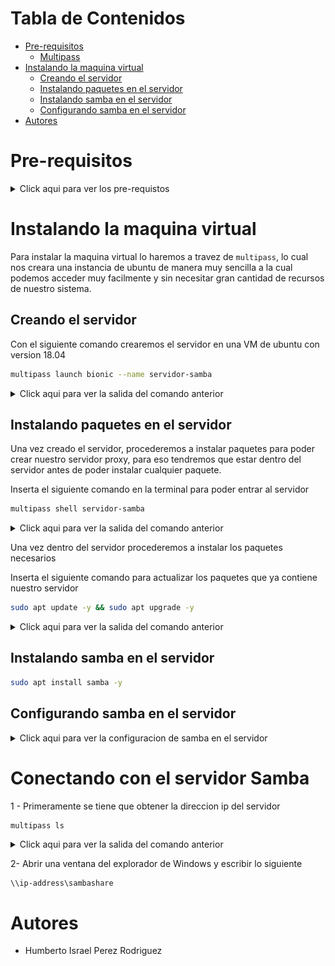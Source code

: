 # Tabla de Contenidos


- [Pre-requisitos](#pre-requisitos)
    - [Multipass](#multipass)
- [Instalando la maquina virtual](#instalando-la-maquina-virtual)
    - [Creando el servidor](#creando-el-servidor)
    - [Instalando paquetes en el servidor](#instalando-paquetes-en-el-servidor)
    - [Instalando samba en el servidor](#instalando-samba-en-el-servidor)
    - [Configurando samba en el servidor](#configurando-samba-en-el-servidor)
- [Autores](#autores)
    
    
    
# Pre-requisitos

<details>
  <summary>Click aqui para ver los pre-requistos</summary>
  
## Multipass

![multipass](assets/img/multipass_logo.png)

[Multipass](https://multipass.run) proporciona una interfaz de línea de comandos para iniciar, administrar y, en general, jugar con instancias 
de Linux. La descarga de una imagen fresca lleva unos segundos, y en cuestión de minutos una VM puede estar en 
funcionamiento.

[Multipass](https://multipass.run) es un software gratuito desarrollado por Ubuntu que permite instalar maquinas virtuales de manera similar
a que si las tuvieramos en un [container](https://www.docker.com).
Las ventajas de Multipass a comparacion de las clasicas maquinas virtuales es basicamente que no se necesita un gran
equipo para poder instancias de ubuntu.
Cuando se habla de una instancia se hace referencia a una imagen que contiene cierto sistema operativo.

### Instalando Multipass

El siguiente link lleva a la descarga de un ejecutable desde el sitio oficial:

- :link: [Link de descarga](https://github.com/canonical/multipass/releases/download/v1.2.1/multipass-1.2.1%2Bwin-win64.exe)

### Habilitando Hyper-V en Windows

Para poder correr cualquier maquina virtual en Windows tenemos que habilitar `Hyper-V`, que por default viene deshabilitado.

Para poder habilitarlo basta con abrir Windows Power Shell (como Administrador), escribir el siguiente comando y reiniciar:

```bash
Enable-WindowsOptionalFeature -Online -FeatureName Microsoft-Hyper-V -All
```

> Si no sabe como abrir Windows Power Shell en Windows vea el siguiente video [como abrir Windows Power Shell en Windows](https://www.youtube.com/watch?v=doUhN9YwZ6U)

</details>

# Instalando la maquina virtual

Para instalar la maquina virtual lo haremos a travez de `multipass`, lo cual nos creara una instancia de ubuntu
de manera muy sencilla a la cual podemos acceder muy facilmente y sin necesitar gran cantidad de recursos de nuestro
sistema.

## Creando el servidor

Con el siguiente comando crearemos el servidor en una VM de ubuntu con version 18.04

```bash
multipass launch bionic --name servidor-samba
```

<details>
  <summary>Click aqui para ver la salida del comando anterior</summary>
  
  ![launch_server_2](assets/img/launch_server_2.png)

</details>

## Instalando paquetes en el servidor

Una vez creado el servidor, procederemos a instalar paquetes para poder crear nuestro servidor proxy, para eso tendremos
que estar dentro del servidor antes de poder instalar cualquier paquete.

Inserta el siguiente comando en la terminal para poder entrar al servidor

````bash
multipass shell servidor-samba
````

<details>
  <summary>Click aqui para ver la salida del comando anterior</summary>
  
  ![enter_server](assets/img/enter_server.png)

</details>

Una vez dentro del servidor procederemos a instalar los paquetes necesarios

Inserta el siguiente comando para actualizar los paquetes que ya contiene nuestro servidor

```bash
sudo apt update -y && sudo apt upgrade -y
```

<details>
  <summary>Click aqui para ver la salida del comando anterior</summary>
  
  ![apt_update](assets/img/apt_update.png)

</details>

## Instalando samba en el servidor

````bash
sudo apt install samba -y
````

## Configurando samba en el servidor

<details>
  <summary>Click aqui para ver la configuracion de samba en el servidor</summary>

1 - Crear una carpeta para alojar los archivos compartidos de samba 

````bash
mkdir /home/ubuntu/sambashare/
````

<details>
  <summary>Click aqui para ver la salida del comando anterior</summary>
  
  ![mkdir](assets/img/mkdir.png)
  
</details>  

2 - Editar el siguiente archivo de configuracion de samba

````bash
sudo vim /etc/samba/smb.conf
````

<details>
  <summary>Click aqui para ver la salida del comando anterior</summary>
  
  ![smb.conf](assets/img/smb.conf.png)
  
</details>  

agregar al final del archivo las siguientes lineas:

````text
[sambashare]
    comment = Samba on Ubuntu
    path = /home/ubuntu/sambashare
    read only = no
    browsable = yes
````

<details>
  <summary>Click aqui para ver la salida del comando anterior</summary>
  
  ![lines](assets/img/lines.png)
  
</details>  


3 - Reiniciar el servidor de Samba para que tengan efectos los cambios hechos

````bash
sudo service smbd restart
````

<details>
  <summary>Click aqui para ver la salida del comando anterior</summary>
  
  ![restart_samba](assets/img/restart_samba.png)
  
</details>  


4 - Establecer una contraseña para conectarse con el servidor

````bash
sudo smbpasswd -a ubuntu
````

<details>
  <summary>Click aqui para ver la salida del comando anterior</summary>
  
  ![contrasena](assets/img/contrasena.png)
  
</details>  

</details>

# Conectando con el servidor Samba

1 - Primeramente se tiene que obtener la direccion ip del servidor

````bash
multipass ls
````

<details>
  <summary>Click aqui para ver la salida del comando anterior</summary>
  
  ![ip](assets/img/ip.png)

</details>

2- Abrir una ventana del explorador de Windows y escribir lo siguiente

````text
\\ip-address\sambashare
````


# Autores

- Humberto Israel Perez Rodriguez
